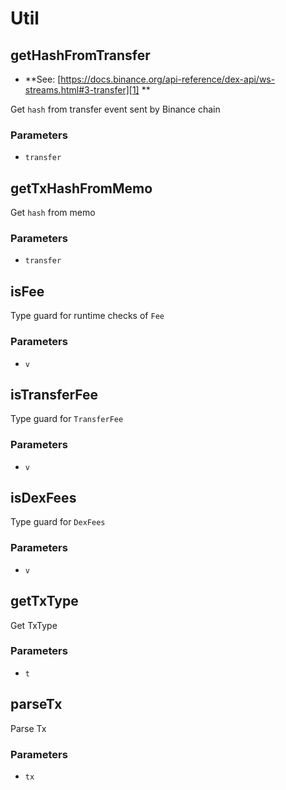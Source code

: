 # Util

<!-- Generated by documentation.js. Update this documentation by updating the source code. -->

## getHashFromTransfer

-   **See: [https://docs.binance.org/api-reference/dex-api/ws-streams.html#3-transfer][1]
    **

Get `hash` from transfer event sent by Binance chain

### Parameters

-   `transfer`  

## getTxHashFromMemo

Get `hash` from memo

### Parameters

-   `transfer`  

## isFee

Type guard for runtime checks of `Fee`

### Parameters

-   `v`  

## isTransferFee

Type guard for `TransferFee`

### Parameters

-   `v`  

## isDexFees

Type guard for `DexFees`

### Parameters

-   `v`  

## getTxType

Get TxType

### Parameters

-   `t`  

## parseTx

Parse Tx

### Parameters

-   `tx`  

[1]: https://docs.binance.org/api-reference/dex-api/ws-streams.html#3-transfer
